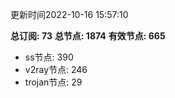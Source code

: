 更新时间2022-10-16 15:57:10

**总订阅: 73**
**总节点: 1874**
**有效节点: 665**
- ss节点: 390
- v2ray节点: 246
- trojan节点: 29

